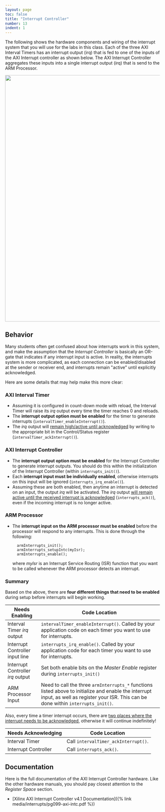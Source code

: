 ```yaml
---
layout: page
toc: false
title: "Interrupt Controller"
number: 13
indent: 1
---
```


The following shows the hardware components and wiring of the interrupt system that you will use for the labs in this class.  Each of the three AXI Interval Timers has an interrupt output (irq) that is fed to one of the inputs of the AXI Interrupt controller as shown below.  The AXI Interrupt Controller aggregates these inputs into a single interrupt output (irq) that is send to the ARM Processor.

<img src="{% link media/interrupts/interrupts.png %}" width="800">



## Behavior

Many students often get confused about how interrupts work in this system, and make the assumption that the *Interrupt Controller* is basically an OR-gate that indicates if any interrupt input is active.  In reality, the interrupts system is more complicated, as each connection can be enabled/disabled at the sender or receiver end, and interrupts remain "active" until explicitly acknowledged.

Here are some details that may help make this more clear:

### AXI Interval Timer
* Assuming it is configured in count-down mode with reload, the Interval Timer will raise its *irq* output every time the timer reaches 0 and reloads.
* The **interrupt output option must be enabled** for the timer to generate interrupts (`intervalTimer_enableInterrupt()`).
* The *irq* output will <ins>remain high/active until acknowledged</ins> by writing to the appropriate bit in the Control/Status register (`intervalTimer_ackInterrupt()`).

### AXI Interrupt Controller
* The **interrupt output option must be enabled** for the Interrupt Controller to generate interrupt outputs.  You should do this within the initialization of the Interrupt Controller (within `interrupts_init()`).
* Each **interrupt input must be individually enabled**, otherwise interrupts on this input will be ignored (`interrupts_irq_enable()`).  
* Assuming these are both enabled, then anytime an interrupt is detected on an input, the output *irq* will be activated.  The *irq* output <ins>will remain active until the received interrupt is acknowledged</ins> (`interrupts_ack()`), even if the incoming interrupt is no longer active.

### ARM Processor
* The **interrupt input on the ARM processor must be enabled** before the processor will respond to any interrupts.  This is done through the following: 

        armInterrupts_init();
        armInterrupts_setupIntc(myIsr);
        armInterrupts_enable();

    where *myIsr* is an Interrupt Service Routing (ISR) function that you want to be called whenever the ARM processor detects an interrupt.

### Summary

Based on the above, there are **four different things that need to be enabled** during setup before interrupts will begin working.  

| Needs Enabling | Code Location |
|----------------|---------------|
| Interval Timer *irq* output  | `intervalTimer_enableInterrupt()`. Called by your application code on each timer you want to use for interrupts. |
| Interrupt Controller input line | `interrupts_irq_enable()`. Called by your application code for each timer you want to use for interrupts. |
| Interrupt Controller *irq* output | Set both enable bits on the *Master Enable* register during `interrupts_init()` |
| ARM Processor Input | Need to call the three `armInterrupts_*` functions listed above to initialize and enable the interrupt input, as well as register your ISR. This can be done within `interrupts_init()`. |

Also, every time a timer interrupt occurs, there are <ins>two places where the interrupt needs to be acknowledged</ins>, otherwise it will continue indefinitely!

| Needs Acknowledging | Code Location |
|---------------------|---------------|
| Interval Timer        | Call `intervalTimer_ackInterrupt()`. |
| Interrupt Controller  | Call `interrupts_ack()`. |


## Documentation

Here is the full documentation of the AXI Interrupt Controller hardware. Like the other hardware manuals, you should pay closest attention to the *Register Space* section.
  * [Xilinx AXI Interrupt Controller v4.1 Documentation]({% link media/interrupts/pg099-axi-intc.pdf %})
